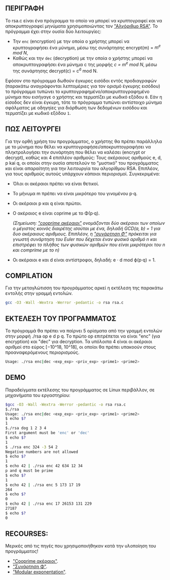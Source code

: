 ## ΠΕΡΙΓΡΑΦΗ

<p align="center">

Το rsa.c είναι ένα πρόγραμμα το οποίο να μπορεί να κρυπτογραφεί και να αποκρυπτογραφεί μηνύματα χρησιμοποιώντας τον ["Αλγόριθμο RSA"](https://en.wikipedia.org/wiki/RSA_(cryptosystem)). 
Το πρόγραμμα έχει στην ουσία δύο λειτουργίες:
- Την `enc` (encryption) με την οποία ο χρήστης μπορεί να κρυπτογραφήσει ένα μύνημα, μέσω της συνάρτησης encrypt(m) = *m<sup>e</sup> mod N*,
- Καθώς και την `dec` (decryption) με την οποία ο χρήστης μπορεί να αποκρυπτογραφήσει ένα μύνημα c της μορφής *c = m<sup>e</sup> mod N*, μέσω της συνάρτησης decrypt(c) = c<sup>d</sup> mod N.

Εφόσον στο πρόγραμμα δωθούν έγκυρες εισόδοι εντός προδιαγραφών (παρακάτω αναγράφονται λεπτομέριες για τον ορισμό έγκυρης εισόδου) το πρόγραμμα τυπώνει το κρυπτογραφημένο/αποκρυπτογραφημένο μύνημα που εισήγαγε ο χρήστης και τερματίζει με κωδικό εξόδου `0`. Εάν η είσοδος δεν είναι έγκυρη, τότε το πρόγραμμα τυπώνει αντίστοιχο μύνημα σφάλματος με οδηγηίες για διόρθωση των δεδομένων εισόδου και τερματίζει με κωδικό εξόδου `1`.

</p>

## ΠΩΣ ΛΕΙΤΟΥΡΓΕΙ 
Για την ορθή χρήση του προγράμματος, ο χρήστης θα πρέπει παράλληλα με το μύνημα που θέλει να κρυπτογραφήσει/αποκρυπτογραφήσει να πληκτρολογήσει την συνάρτηση που θέλει να καλέσει (encrypt or decrypt), καθώς και 4 επιπλέον αριθμούς:
Τους ακέραιους αριθμούς e, d, p kai q, οι οποίοι στην ουσία αποτελούν το "μυστικό" του προγράμματος και είναι απαραίτητη για την λειτουργία του αλγορίθμου RSA. Επιπλέον, για τους αριθμούς αυτούς υπάρχουν κάποιοι περιορισμοί. Συγκεκριμένα:
- Όλοι οι ακέραιοι πρέπει να είναι θετικοί.
- Το μήνυμα m πρέπει να είναι μικρότερο του γινομένου p·q.
- Οι ακέραιοι p και q είναι πρώτοι.
- Ο ακέραιος e είναι coprime με το Φ(p·q).
  
  *(Σημείωση: ["cooprime ακέραιοι"](https://en.wikipedia.org/wiki/Coprime_integers) ονομάζονται δύο ακέραιοι των οποίων ο μέγιστος κοινός διαιρέτης ισούται με ένα, δηλαδή GCD(a, b) = 1 για δυο ακέραιους αριθμους. Επιπλέον, η ["συνάρτηση Φ"](https://en.wikipedia.org/wiki/Euler%27s_totient_function) πρόκειται για γνωστή συνάρτηση του Euler που δέχεται έναν φυσικό αριθμό n και επιστρέφει το πλήθος των φυσικών αριθμών που είναι μικρότεροι του n και comprime με το n)*
  
- Οι ακέραιοι e και d είναι αντίστροφοι, δηλαδή: e · d mod ϕ(p·q) = 1.

</p>

## COMPILATION
Για την μεταγλώτισση του προγράμματος αρκεί η εκτέλεση της παρακάτω εντολής στην γραμμή εντολών.

```sh
gcc -O3 -Wall -Wextra -Werror -pedantic -o rsa rsa.c
```

</p>

## ΕΚΤΕΛΕΣΗ ΤΟΥ ΠΡΟΓΡΑΜΜΑΤΟΣ
Το πρόγραμμά θα πρέπει να παίρνει 5 ορίσματα από την γραμμή εντολών στην μορφή ./rsa op e d p q. Tο πρώτο op επιτρέπεται να είναι "enc" (για encryption) και "dec" για decryption. Τα υπόλοιπα 4 είναι οι ακέραιοι αριθμοί στο εύρος [−10^18, 10^18], οι οποίοι θα πρέπει υπακοούν στους προαναφερόμενους περιορισμούς.
```sh
Usage: ./rsa enc|dec <exp_exp> <priv_exp> <prime1> <prime2>
```

</p>

## DEMO 
Παραδείγματα εκτέλεσης του προγράμματος σε Linux περιβάλλον, σε μηχανήματα του εργαστηρίου:
```sh
$gcc -O3 -Wall -Wextra -Werror -pedantic -o rsa rsa.c
$./rsa
Usage: ./rsa enc|dec <exp_exp> <priv_exp> <prime1> <prime2>
$ echo $?
1
$./rsa dog 1 2 3 4
First argument must be 'enc' or 'dec'
$ echo $?
1
$ ./rsa enc 324 -3 54 2
Negative numbers are not allowed
$ echo $?
1
$ echo 42 | ./rsa enc 42 634 12 34
p and q must be prime
$ echo $?
1
$ echo 42 | ./rsa enc 5 173 17 19
264
$ echo $?
0
$ echo 42 | ./rsa enc 17 26153 131 229
27187
$ echo $?
0
```

</p>

## RECOURSES: 
Μερικές από τις πηγές που χρησιμοποιήθηκαν κατά την υλοποίηση του προγράμματος!
- ["Cooprime ακέραιοι"](https://en.wikipedia.org/wiki/Coprime_integers).
- ["Συνάρτηση Φ"](https://en.wikipedia.org/wiki/Euler%27s_totient_function).
- ["Modular exponentation"](https://en.wikipedia.org/wiki/Modular_exponentiation).









